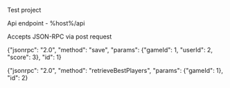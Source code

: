 Test project

Api endpoint - %host%/api

Accepts JSON-RPC via post request

{"jsonrpc": "2.0", "method": "save", "params": {"gameId": 1, "userId": 2, "score": 3}, "id": 1}

{"jsonrpc": "2.0", "method": "retrieveBestPlayers", "params": {"gameId": 1}, "id": 2}
